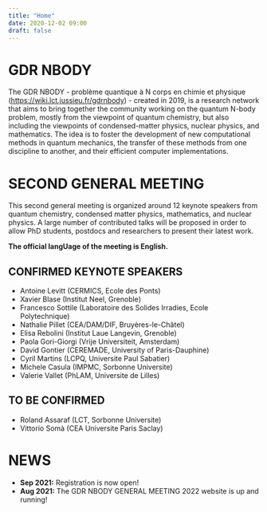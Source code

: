 ```yaml
---
title: "Home"
date: 2020-12-02 09:00
draft: false
---
```


# GDR NBODY

The GDR NBODY - problème quantique à N corps en chimie et physique (https://wiki.lct.jussieu.fr/gdrnbody) - created in 2019, is a research network that aims to bring together the community working on the quantum N-body problem, mostly from the viewpoint of quantum chemistry, but also including the viewpoints of condensed-matter physics, nuclear physics, and mathematics. The idea is to foster the development of new computational methods in quantum mechanics, the transfer of these methods from one discipline to another, and their efficient computer implementations.

# SECOND GENERAL MEETING

This second general meeting is organized around 12 keynote speakers from quantum chemistry, condensed matter physics, mathematics, and nuclear physics. A large number of contributed talks will be proposed in order to allow PhD students, postdocs and researchers to present their latest work.

<b>The official langUage of the meeting is English.</b>

## CONFIRMED KEYNOTE SPEAKERS

- Antoine Levitt (CERMICS, Ecole des Ponts)
- Xavier Blase (Institut Neel, Grenoble)
- Francesco Sottile (Laboratoire des Solides Irradies, Ecole Polytechnique)
- Nathalie Pillet (CEA/DAM/DIF, Bruyères-le-Châtel)
- Elisa Rebolini (Institut Laue Langevin, Grenoble)
- Paola Gori-Giorgi (Vrije Universiteit, Amsterdam)
- David Gontier (CEREMADE, University of Paris-Dauphine)
- Cyril Martins (LCPQ, Universite Paul Sabatier)
- Michele Casula (IMPMC, Sorbonne Universite)
- Valerie Vallet (PhLAM, Universite de Lilles)

## TO BE CONFIRMED 

- Roland Assaraf (LCT, Sorbonne Universite)
- Vittorio Somà (CEA Universite Paris Saclay)

# NEWS

- <b>Sep 2021:</b> Registration is now open!
- <b>Aug 2021:</b> The GDR NBODY GENERAL MEETING 2022 website is up and running!

